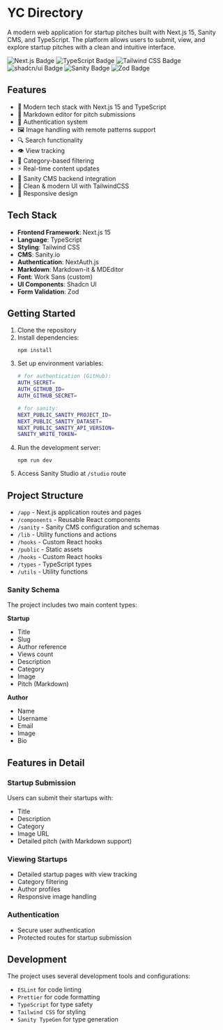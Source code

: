 # YC Directory

A modern web application for startup pitches built with Next.js 15, Sanity CMS, and TypeScript. The platform allows users to submit, view, and explore startup pitches with a clean and intuitive interface.

![Next.js Badge](https://img.shields.io/badge/Next.js-000?logo=nextdotjs&logoColor=fff&style=flat-square) ![TypeScript Badge](https://img.shields.io/badge/TypeScript-3178C6?logo=typescript&logoColor=fff&style=flat-square) ![Tailwind CSS Badge](https://img.shields.io/badge/Tailwind%20CSS-06B6D4?logo=tailwindcss&logoColor=fff&style=flat-square) ![shadcn/ui Badge](https://img.shields.io/badge/shadcn%2Fui-000?logo=shadcnui&logoColor=fff&style=flat-square) ![Sanity Badge](https://img.shields.io/badge/Sanity-F03E2F?logo=sanity&logoColor=fff&style=flat-square) ![Zod Badge](https://img.shields.io/badge/Zod-3E67B1?logo=zod&logoColor=fff&style=flat-square)

## Features

- 🚀 Modern tech stack with Next.js 15 and TypeScript
- 📝 Markdown editor for pitch submissions
- 🔐 Authentication system
- 🖼️ Image handling with remote patterns support
- 🔍 Search functionality
- 👁️ View tracking
- 🎯 Category-based filtering
- ⚡ Real-time content updates
- 💾 Sanity CMS backend integration
- 🎨 Clean & modern UI with TailwindCSS
- 📱 Responsive design


## Tech Stack

- **Frontend Framework**: Next.js 15
- **Language**: TypeScript
- **Styling**: Tailwind CSS
- **CMS**: Sanity.io
- **Authentication**: NextAuth.js
- **Markdown**: Markdown-it & MDEditor
- **Font**: Work Sans (custom)
- **UI Components**: Shadcn UI
- **Form Validation**: Zod

## Getting Started

1. Clone the repository
2. Install dependencies:
    ```bash:terminal
    npm install
    ```
3. Set up environment variables:
    ```bash
    # for authentication (GitHub):
    AUTH_SECRET=
    AUTH_GITHUB_ID=
    AUTH_GITHUB_SECRET=

    # for sanity:
    NEXT_PUBLIC_SANITY_PROJECT_ID=
    NEXT_PUBLIC_SANITY_DATASET=
    NEXT_PUBLIC_SANITY_API_VERSION=
    SANITY_WRITE_TOKEN=
    ```
4. Run the development server:
    ```bash:terminal
    npm run dev
    ```
5. Access Sanity Studio at `/studio` route

## Project Structure

- `/app` - Next.js application routes and pages
- `/components` - Reusable React components
- `/sanity` - Sanity CMS configuration and schemas
- `/lib` - Utility functions and actions
- `/hooks` - Custom React hooks
- `/public` - Static assets
- `/hooks` - Custom React hooks
- `/types` - TypeScript types
- `/utils` - Utility functions

### Sanity Schema
The project includes two main content types:

**Startup**
  - Title
  - Slug
  - Author reference
  - Views count
  - Description
  - Category
  - Image
  - Pitch (Markdown)

**Author**
  - Name
  - Username
  - Email
  - Image
  - Bio

## Features in Detail

### Startup Submission
Users can submit their startups with:
- Title
- Description
- Category
- Image URL
- Detailed pitch (with Markdown support)

### Viewing Startups
- Detailed startup pages with view tracking
- Category filtering
- Author profiles
- Responsive image handling

### Authentication
- Secure user authentication
- Protected routes for startup submission

## Development

The project uses several development tools and configurations:

- `ESLint` for code linting
- `Prettier` for code formatting
- `TypeScript` for type safety
- `Tailwind CSS` for styling
- `Sanity TypeGen` for type generation